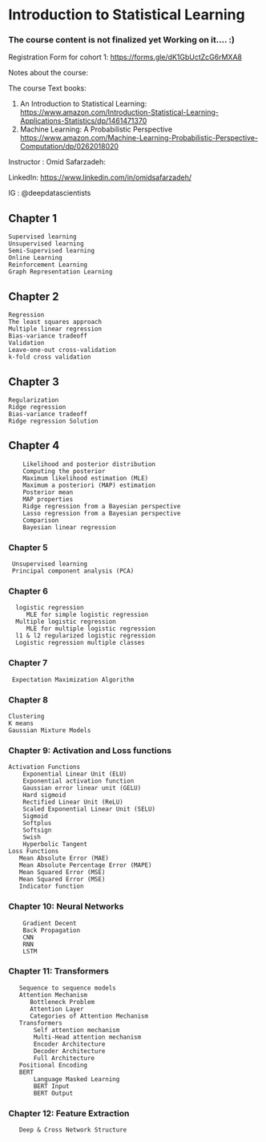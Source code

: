 # Introduction to Statistical Learning 

### The course content is not finalized yet Working on it.... :)


Registration Form for cohort 1: https://forms.gle/dK1GbUctZcG6rMXA8

Notes about the course:

The course Text books:
1. An Introduction to Statistical Learning:
https://www.amazon.com/Introduction-Statistical-Learning-Applications-Statistics/dp/1461471370
2. Machine Learning: A Probabilistic Perspective
 https://www.amazon.com/Machine-Learning-Probabilistic-Perspective-Computation/dp/0262018020


Instructor : Omid Safarzadeh:

LinkedIn: https://www.linkedin.com/in/omidsafarzadeh/

IG : @deepdatascientists

## Chapter 1
    Supervised learning
    Unsupervised learning
    Semi-Supervised learning
    Online Learning
    Reinforcement Learning
    Graph Representation Learning
    
    
## Chapter 2
    Regression
    The least squares approach
    Multiple linear regression
    Bias-variance tradeoff
    Validation
    Leave-one-out cross-validation
    k-fold cross validation

## Chapter 3
    Regularization
    Ridge regression
    Bias-variance tradeoff
    Ridge regression Solution
    
 ## Chapter 4 
        Likelihood and posterior distribution
        Computing the posterior
        Maximum likelihood estimation (MLE)
        Maximum a posteriori (MAP) estimation
        Posterior mean
        MAP properties
        Ridge regression from a Bayesian perspective
        Lasso regression from a Bayesian perspective
        Comparison
        Bayesian linear regression
 
### Chapter 5
     Unsupervised learning 
     Principal component analysis (PCA)
   
### Chapter 6 
      logistic regression
         MLE for simple logistic regression
      Multiple logistic regression
         MLE for multiple logistic regression
      l1 & l2 regularized logistic regression
      Logistic regression multiple classes
      
### Chapter 7
     Expectation Maximization Algorithm

### Chapter 8 
    Clustering
    K means
    Gaussian Mixture Models
    
 ### Chapter 9: Activation and Loss functions 
    Activation Functions
        Exponential Linear Unit (ELU)
        Exponential activation function
        Gaussian error linear unit (GELU)
        Hard sigmoid
        Rectified Linear Unit (ReLU)
        Scaled Exponential Linear Unit (SELU)
        Sigmoid
        Softplus
        Softsign
        Swish
        Hyperbolic Tangent
    Loss Functions
       Mean Absolute Error (MAE)
       Mean Absolute Percentage Error (MAPE)
       Mean Squared Error (MSE)
       Mean Squared Error (MSE)
       Indicator function
   
   
  ### Chapter 10: Neural Networks
        Gradient Decent
        Back Propagation
        CNN
        RNN
        LSTM
   
### Chapter 11: Transformers        
       Sequence to sequence models
       Attention Mechanism
          Bottleneck Problem
          Attention Layer
          Categories of Attention Mechanism
       Transformers
           Self attention mechanism
           Multi-Head attention mechanism
           Encoder Architecture
           Decoder Architecture
           Full Architecture
       Positional Encoding
       BERT
           Language Masked Learning
           BERT Input
           BERT Output
      
### Chapter 12: Feature Extraction 
       Deep & Cross Network Structure
